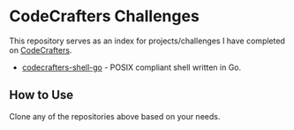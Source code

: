 # CodeCrafters Challenges

This repository serves as an index for projects/challenges I have completed on [CodeCrafters](https://codecrafters.io/).

- [codecrafters-shell-go](https://github.com/singhAmandeep007/codecrafters-shell-go) - POSIX compliant shell written in Go.

## How to Use
Clone any of the repositories above based on your needs.